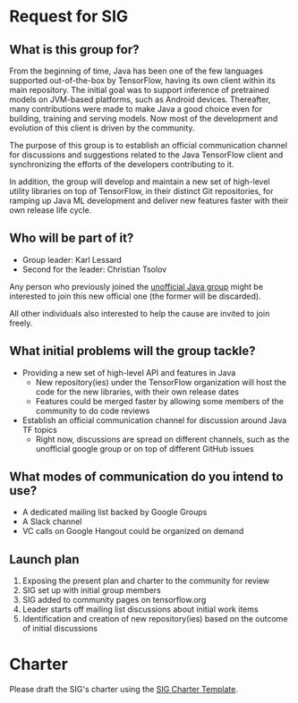 # Request for SIG

## What is this group for?

From the beginning of time, Java has been one of the few languages supported out-of-the-box by TensorFlow, having its own client within its main repository. The initial goal was to support inference of pretrained models on JVM-based platforms, such as Android devices. Thereafter, many contributions were made to make Java a good choice even for building, training and serving models. Now most of the development and evolution of this client is driven by the community.

The purpose of this group is to establish an official communication channel for discussions and suggestions related to the Java TensorFlow client and synchronizing the efforts of the developers contributing to it.

In addition, the group will develop and maintain a new set of high-level utility libraries on top of TensorFlow, in their distinct Git repositories, for ramping up Java ML development and deliver new features faster with their own release life cycle.

## Who will be part of it?

* Group leader: Karl Lessard
* Second for the leader: Christian Tsolov

Any person who previously joined the [unofficial Java group](https://groups.google.com/forum/#!forum/tensorflow-java-dev-unofficial) might be interested to join this new official one (the former will be discarded).

All other individuals also interested to help the cause are invited to join freely.

## What initial problems will the group tackle?

* Providing a new set of high-level API and features in Java
    * New repository(ies) under the TensorFlow organization will host the code for the new libraries, with their own release dates
    * Features could be merged faster by allowing some members of the community to do code reviews 
* Establish an official communication channel for discussion around Java TF topics
    * Right now, discussions are spread on different channels, such as the unofficial google group or on top of different GitHub issues

## What modes of communication do you intend to use?

* A dedicated mailing list backed by Google Groups
* A Slack channel
* VC calls on Google Hangout could be organized on demand

## Launch plan

1. Exposing the present plan and charter to the community for review
2. SIG set up with initial group members
3. SIG added to community pages on tensorflow.org
4. Leader starts off mailing list discussions about initial work items
5. Identification and creation of new repository(ies) based on the outcome of initial discussions 

# Charter

Please draft the SIG's charter using the [SIG Charter Template](SIG-charter-template.md).


